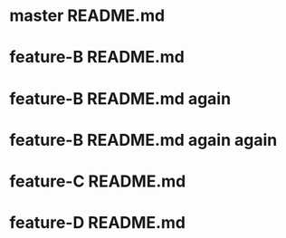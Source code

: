 # master README.md

# feature-B README.md

# feature-B README.md again

# feature-B README.md again again
# feature-C README.md

# feature-D README.md
